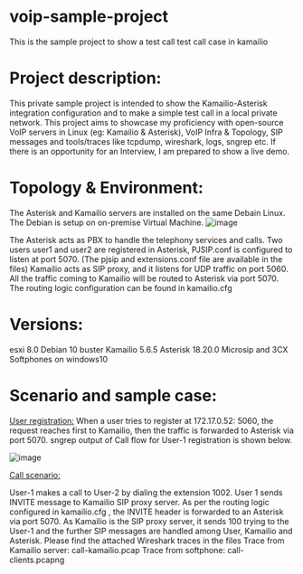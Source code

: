 # voip-sample-project
This is the sample project to show a test call
test call case in kamailio 


# Project description: 
This private sample project is intended to show the Kamailio-Asterisk integration configuration and to make a simple test call in a local private network. 
This project aims to showcase my proficiency with open-source VoIP servers in Linux (eg: Kamailio & Asterisk), VoIP Infra & Topology, SIP messages and tools/traces like tcpdump, wireshark, logs, sngrep etc.
If there is an opportunity for an Interview, I am prepared to show a live demo.

# Topology & Environment:
The Asterisk and Kamailio servers are installed on the same Debain Linux. The Debian is setup on on-premise Virtual Machine. 
 ![image](https://github.com/chashnash/voip-sample-project/assets/143314204/0d6d52f1-b47d-4be2-818c-49a5b6672574)

The Asterisk acts as PBX to handle the telephony services and calls.
Two users user1 and user2 are registered in Asterisk,  PJSIP.conf is configured to listen at port 5070. (The pjsip and extensions.conf file are available in the files)
Kamailio acts as SIP proxy, and it listens for UDP traffic on port 5060. 
All the traffic coming to Kamailio will be routed to Asterisk via port 5070. The routing logic configuration can be found in kamailio.cfg 


# Versions:
esxi 8.0
Debian 10 buster
Kamailio 5.6.5
Asterisk 18.20.0
Microsip and 3CX Softphones on windows10

# Scenario and sample case:

<ins>User registration:</ins>
When a user tries to register at 172.17.0.52: 5060, the request reaches first to Kamailio, then the traffic is forwarded to Asterisk via port 5070. 
sngrep output of Call flow for User-1 registration is shown below.

![image](https://github.com/chashnash/voip-sample-project/assets/143314204/3627aae1-373e-4c75-b2f2-397bf65a9f4b)

<ins>Call scenario:</ins>

User-1 makes a call to User-2 by dialing the extension 1002. User 1 sends INVITE message to Kamailio SIP  proxy server. As per the routing logic configured in kamailio.cfg , the INVITE header is forwarded to an Asterisk via port 5070. As Kamailio is the SIP proxy server, it sends 100 trying to the User-1 and the further SIP messages are handled among User, Kamailio and Asterisk. Please find the attached Wireshark traces in the files
Trace from Kamailio server:  call-kamailio.pcap 
Trace from softphone: call-clients.pcapng

